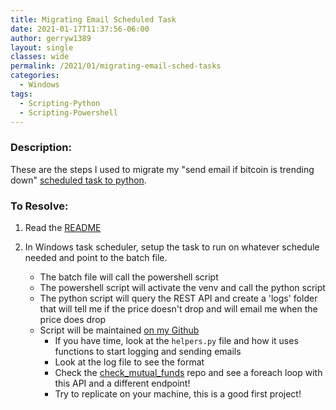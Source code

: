 ```yaml
---
title: Migrating Email Scheduled Task
date: 2021-01-17T11:37:56-06:00
author: gerryw1389
layout: single
classes: wide
permalink: /2021/01/migrating-email-sched-tasks
categories:
  - Windows
tags:
  - Scripting-Python
  - Scripting-Powershell
---
```

<!--more-->

### Description:

These are the steps I used to migrate my "send email if bitcoin is trending down" [scheduled task to python](https://github.com/gerryw1389/python/tree/main/scripts/check_bitcoin).

### To Resolve:

1. Read the [README](https://github.com/gerryw1389/python/blob/main/scripts/check_bitcoin/readme.md)

2. In Windows task scheduler, setup the task to run on whatever schedule needed and point to the batch file.
   - The batch file will call the powershell script
   - The powershell script will activate the venv and call the python script
   - The python script will query the REST API and create a 'logs' folder that will tell me if the price doesn't drop and will email me when the price does drop
   - Script will be maintained [on my Github](https://github.com/gerryw1389/python/tree/main/scripts/check_bitcoin)
     - If you have time, look at the `helpers.py` file and how it uses functions to start logging and sending emails
     - Look at the log file to see the format
     - Check the [check_mutual_funds](https://github.com/gerryw1389/python/tree/main/scripts/check_mutual_funds) repo and see a foreach loop with this API and a different endpoint!
     - Try to replicate on your machine, this is a good first project!
